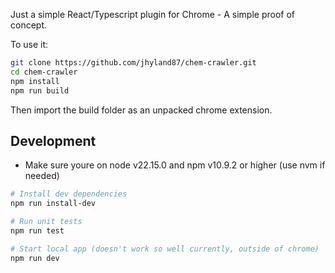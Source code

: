 Just a simple React/Typescript plugin for Chrome - A simple proof of concept.

To use it:
```bash
git clone https://github.com/jhyland87/chem-crawler.git
cd chem-crawler
npm install
npm run build
```

Then import the build folder as an unpacked chrome extension.

## Development
- Make sure youre on node v22.15.0 and npm v10.9.2 or higher (use nvm if needed)
```bash
# Install dev dependencies
npm run install-dev

# Run unit tests
npm run test

# Start local app (doesn't work so well currently, outside of chrome)
npm run dev
```